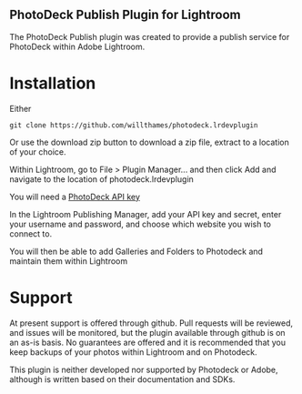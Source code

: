 PhotoDeck Publish Plugin for Lightroom
--------------------------------------

The PhotoDeck Publish plugin was created to provide a publish service
for PhotoDeck within Adobe Lightroom.

Installation
============

Either

```
git clone https://github.com/willthames/photodeck.lrdevplugin
```

Or use the download zip button to download a zip file, extract to a location of
your choice.

Within Lightroom, go to File > Plugin Manager... and then click Add and navigate
to the location of photodeck.lrdevplugin

You will need a [PhotoDeck API key](https://my.photodeck.com/developer/applications/new)

In the Lightroom Publishing Manager, add your API key and secret, enter your username
and password, and choose which website you wish to connect to.

You will then be able to add Galleries and Folders to Photodeck and maintain them within
Lightroom

Support
=======

At present support is offered through github. Pull requests will be reviewed, and
issues will be monitored, but the plugin available through github is on an as-is
basis. No guarantees are offered and it is recommended that you keep backups of
your photos within Lightroom and on Photodeck.

This plugin is neither developed nor supported by Photodeck or Adobe, although is
written based on their documentation and SDKs.

